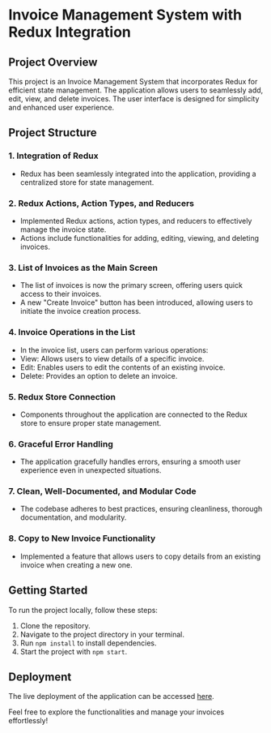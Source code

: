 # Invoice Management System with Redux Integration

## Project Overview

This project is an Invoice Management System that incorporates Redux for efficient state management. The application allows users to seamlessly add, edit, view, and delete invoices. The user interface is designed for simplicity and enhanced user experience.

## Project Structure

### 1. Integration of Redux
- Redux has been seamlessly integrated into the application, providing a centralized store for state management.

### 2. Redux Actions, Action Types, and Reducers
- Implemented Redux actions, action types, and reducers to effectively manage the invoice state.
- Actions include functionalities for adding, editing, viewing, and deleting invoices.

### 3. List of Invoices as the Main Screen
- The list of invoices is now the primary screen, offering users quick access to their invoices.
- A new "Create Invoice" button has been introduced, allowing users to initiate the invoice creation process.

### 4. Invoice Operations in the List
- In the invoice list, users can perform various operations:
- View: Allows users to view details of a specific invoice.
- Edit: Enables users to edit the contents of an existing invoice.
- Delete: Provides an option to delete an invoice.

### 5. Redux Store Connection
- Components throughout the application are connected to the Redux store to ensure proper state management.
  
### 6. Graceful Error Handling
- The application gracefully handles errors, ensuring a smooth user experience even in unexpected situations.

### 7. Clean, Well-Documented, and Modular Code
- The codebase adheres to best practices, ensuring cleanliness, thorough documentation, and modularity.

### 8. Copy to New Invoice Functionality
- Implemented a feature that allows users to copy details from an existing invoice when creating a new one.

## Getting Started

To run the project locally, follow these steps:
1. Clone the repository.
2. Navigate to the project directory in your terminal.
3. Run `npm install` to install dependencies.
4. Start the project with `npm start`.

## Deployment

The live deployment of the application can be accessed [here](https://swipe-juni.vercel.app/).

Feel free to explore the functionalities and manage your invoices effortlessly!
